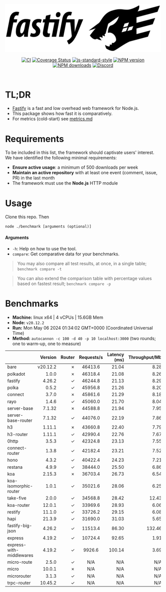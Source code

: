 <div align="center">
  <img src="https://github.com/fastify/graphics/raw/HEAD/fastify-landscape-outlined.svg" width="650" height="auto"/>
</div>

<div align="center">

[![CI](https://github.com/fastify/fastify/workflows/ci/badge.svg)](https://github.com/fastify/fastify/actions/workflows/ci.yml)
[![Coverage Status](https://coveralls.io/repos/github/fastify/fastify/badge.svg?branch=master)](https://coveralls.io/github/fastify/fastify?branch=master)
[![js-standard-style](https://img.shields.io/badge/code%20style-standard-brightgreen.svg?style=flat)](http://standardjs.com/)
[![NPM version](https://img.shields.io/npm/v/fastify.svg?style=flat)](https://www.npmjs.com/package/fastify)
[![NPM downloads](https://img.shields.io/npm/dm/fastify.svg?style=flat)](https://www.npmjs.com/package/fastify) [![Discord](https://img.shields.io/discord/725613461949906985)](https://discord.gg/fastify)

</div>
<br />

# TL;DR

* [Fastify](https://github.com/fastify/fastify) is a fast and low overhead web framework for Node.js.
* This package shows how fast it is comparatively.
* For metrics (cold-start) see [metrics.md](./METRICS.md)

# Requirements

To be included in this list, the framework should captivate users' interest. We have identified the following minimal requirements:
- **Ensure active usage**: a minimum of 500 downloads per week
- **Maintain an active repository** with at least one event (comment, issue, PR) in the last month
- The framework must use the **Node.js** HTTP module

# Usage

Clone this repo. Then 

```
node ./benchmark [arguments (optional)]
```

#### Arguments

* `-h`: Help on how to use the tool.
* `compare`: Get comparative data for your benchmarks.

> You may also compare all test results, at once, in a single table; `benchmark compare -t`

> You can also extend the comparison table with percentage values based on fastest result; `benchmark compare -p`
# Benchmarks

* __Machine:__ linux x64 | 4 vCPUs | 15.6GB Mem
* __Node:__ `v20.12.2`
* __Run:__ Mon May 06 2024 01:34:02 GMT+0000 (Coordinated Universal Time)
* __Method:__ `autocannon -c 100 -d 40 -p 10 localhost:3000` (two rounds; one to warm-up, one to measure)

|                          | Version  | Router | Requests/s | Latency (ms) | Throughput/Mb |
| :--                      | --:      | --:    | :-:        | --:          | --:           |
| bare                     | v20.12.2 | ✗      | 46413.6    | 21.04        | 8.28          |
| polkadot                 | 1.0.0    | ✗      | 46318.4    | 21.08        | 8.26          |
| fastify                  | 4.26.2   | ✓      | 46244.8    | 21.13        | 8.29          |
| polka                    | 0.5.2    | ✓      | 45956.8    | 21.26        | 8.20          |
| connect                  | 3.7.0    | ✗      | 45861.6    | 21.29        | 8.18          |
| rayo                     | 1.4.6    | ✓      | 45060.0    | 21.70        | 8.04          |
| server-base              | 7.1.32   | ✗      | 44588.8    | 21.94        | 7.95          |
| server-base-router       | 7.1.32   | ✓      | 44076.0    | 22.19        | 7.86          |
| h3                       | 1.11.1   | ✗      | 43660.8    | 22.40        | 7.79          |
| h3-router                | 1.11.1   | ✓      | 42990.4    | 22.76        | 7.67          |
| 0http                    | 3.5.3    | ✓      | 42324.8    | 23.13        | 7.55          |
| connect-router           | 1.3.8    | ✓      | 42182.4    | 23.21        | 7.52          |
| hono                     | 4.3.2    | ✓      | 40422.4    | 24.23        | 7.21          |
| restana                  | 4.9.9    | ✓      | 38444.0    | 25.50        | 6.86          |
| koa                      | 2.15.3   | ✗      | 36703.4    | 26.73        | 6.54          |
| koa-isomorphic-router    | 1.0.1    | ✓      | 35021.6    | 28.06        | 6.25          |
| take-five                | 2.0.0    | ✓      | 34568.8    | 28.42        | 12.43         |
| koa-router               | 12.0.1   | ✓      | 33969.6    | 28.93        | 6.06          |
| restify                  | 11.1.0   | ✓      | 33726.2    | 29.15        | 6.08          |
| hapi                     | 21.3.9   | ✓      | 31690.0    | 31.03        | 5.65          |
| fastify-big-json         | 4.26.2   | ✓      | 11513.4    | 86.30        | 132.46        |
| express                  | 4.19.2   | ✓      | 10724.4    | 92.65        | 1.91          |
| express-with-middlewares | 4.19.2   | ✓      | 9926.6     | 100.14       | 3.69          |
| micro-route              | 2.5.0    | ✓      | N/A        | N/A          | N/A           |
| micro                    | 10.0.1   | ✗      | N/A        | N/A          | N/A           |
| microrouter              | 3.1.3    | ✓      | N/A        | N/A          | N/A           |
| trpc-router              | 10.45.2  | ✓      | N/A        | N/A          | N/A           |
